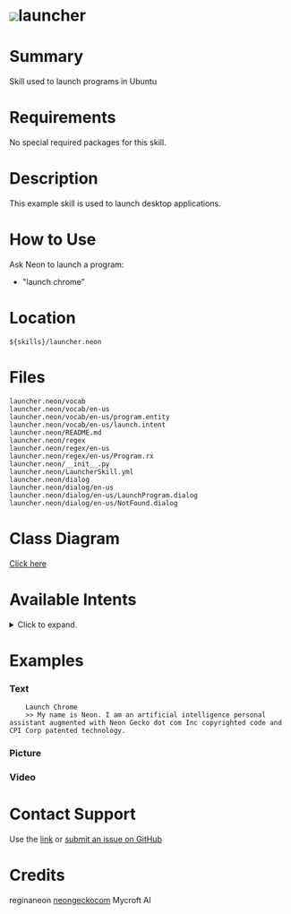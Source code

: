 # ![](https://0000.us/klatchat/app/files/neon_images/icons/neon_paw.png)launcher

# Summary

Skill used to launch programs in Ubuntu

# Requirements

No special required packages for this skill.

# Description

This example skill is used to launch desktop applications.

# How to Use

Ask Neon to launch a program:

- "launch chrome"

# Location

    ${skills}/launcher.neon

# Files

    launcher.neon/vocab
    launcher.neon/vocab/en-us
    launcher.neon/vocab/en-us/program.entity
    launcher.neon/vocab/en-us/launch.intent
    launcher.neon/README.md
    launcher.neon/regex
    launcher.neon/regex/en-us
    launcher.neon/regex/en-us/Program.rx
    launcher.neon/__init__.py
    launcher.neon/LauncherSkill.yml
    launcher.neon/dialog
    launcher.neon/dialog/en-us
    launcher.neon/dialog/en-us/LaunchProgram.dialog
    launcher.neon/dialog/en-us/NotFound.dialog
  

# Class Diagram

[Click here](https://0000.us/klatchat/app/files/neon_images/class_diagrams/personal.png)

# Available Intents
<details>
<summary>Click to expand.</summary>
<br>

### launch.intent  

    (launch|lunch|open) {program}
      
### program.entity
 
    chrome
    chromium
    browser
    nautilus
    files
    file explorer
    terminal
    gnome terminal
    command line
    gedit
    g edit
    text edit
    text editor
    notepad 

</details>

# Examples

### Text

        Launch Chrome
        >> My name is Neon. I am an artificial intelligence personal assistant augmented with Neon Gecko dot com Inc copyrighted code and CPI Corp patented technology.

### Picture

### Video

  

# Contact Support

Use the [link](https://neongecko.com/ContactUs) or [submit an issue on GitHub](https://help.github.com/en/articles/creating-an-issue)

# Credits

reginaneon [neongeckocom](https://neongecko.com/) Mycroft AI


